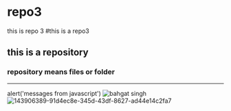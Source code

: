 # repo3
this is repo 3
#this is a repo3
## this is a repository
### repository means files or folder
---
alert('messages from javascript')
![bahgat singh](https://user-images.githubusercontent.com/95132306/143906389-91d4ec8e-345d-43df-8627-ad44e14c2fa7.jpg)
![143906389-91d4ec8e-345d-43df-8627-ad44e14c2fa7](https://user-images.githubusercontent.com/95132306/143906553-b0934737-1255-45a2-994a-f2a2cddd8261.jpg)
